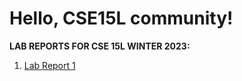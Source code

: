 # Hello, CSE15L community!

**LAB REPORTS FOR CSE 15L WINTER 2023:**
1. [Lab Report 1](Lab-Report-1.md)


